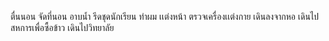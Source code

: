 ตื่นนอน
จัดที่นอน
อาบน้ำ
รีดชุดนักเรียน
ทำผม
เเต่งหน้า
ตรวจเครื่องเเต่งกาย
เดินลงจากหอ
เดินไปสหการเพื่อซื้อข้าว
เดินไปวิทยาลัย
